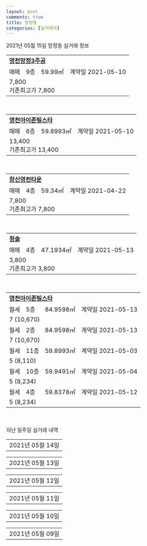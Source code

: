 ```yaml
---
layout: post
comments: true
title: 망정동
categories: [실거래가]
---
```


2021년 05월 15일 망정동 실거래 정보

<table>
  <tr>
    <td colspan="4" style="font-weight: bold;"><a href="https://search.naver.com/search.naver?query=영천망정3주공">영천망정3주공</a></td>
  </tr>
    
  <tr>
    <td>매매</td>
    <td>9층</td>
    <td>59.99㎡</td>
    <td>계약일 2021-05-10</td>
  </tr>
  <tr>
    <td colspan="4">7,800<br>기존최고가 7,800</td>
  </tr>
    
</table>
<br>
<table>
  <tr>
    <td colspan="4" style="font-weight: bold;"><a href="https://search.naver.com/search.naver?query=영천아이존빌스타">영천아이존빌스타</a></td>
  </tr>
    
  <tr>
    <td>매매</td>
    <td>6층</td>
    <td>59.8993㎡</td>
    <td>계약일 2021-05-10</td>
  </tr>
  <tr>
    <td colspan="4">13,400<br>기존최고가 13,400</td>
  </tr>
    
</table>
<br>
<table>
  <tr>
    <td colspan="4" style="font-weight: bold;"><a href="https://search.naver.com/search.naver?query=창신영천타운">창신영천타운</a></td>
  </tr>
    
  <tr>
    <td>매매</td>
    <td>4층</td>
    <td>59.34㎡</td>
    <td>계약일 2021-04-22</td>
  </tr>
  <tr>
    <td colspan="4">7,800<br>기존최고가 7,800</td>
  </tr>
    
</table>
<br>
<table>
  <tr>
    <td colspan="4" style="font-weight: bold;"><a href="https://search.naver.com/search.naver?query=청솔">청솔</a></td>
  </tr>
    
  <tr>
    <td>매매</td>
    <td>4층</td>
    <td>47.1934㎡</td>
    <td>계약일 2021-05-13</td>
  </tr>
  <tr>
    <td colspan="4">3,800<br>기존최고가 3,800</td>
  </tr>
    
</table>
<br>
<table>
  <tr>
    <td colspan="4" style="font-weight: bold;"><a href="https://search.naver.com/search.naver?query=영천아이존빌스타">영천아이존빌스타</a></td>
  </tr>
    
  <tr>
    <td>월세</td>
    <td>5층</td>
    <td>84.9598㎡</td>
    <td>계약일 2021-05-13</td>
  </tr>
  <tr>
    <td colspan="4">7 (10,670)</td>
  </tr>
    
  <tr>
    <td>월세</td>
    <td>2층</td>
    <td>84.9598㎡</td>
    <td>계약일 2021-05-13</td>
  </tr>
  <tr>
    <td colspan="4">7 (10,670)</td>
  </tr>
    
  <tr>
    <td>월세</td>
    <td>11층</td>
    <td>59.8993㎡</td>
    <td>계약일 2021-05-03</td>
  </tr>
  <tr>
    <td colspan="4">5 (8,110)</td>
  </tr>
    
  <tr>
    <td>월세</td>
    <td>10층</td>
    <td>59.9491㎡</td>
    <td>계약일 2021-05-04</td>
  </tr>
  <tr>
    <td colspan="4">5 (8,234)</td>
  </tr>
    
  <tr>
    <td>월세</td>
    <td>4층</td>
    <td>59.8378㎡</td>
    <td>계약일 2021-05-12</td>
  </tr>
  <tr>
    <td colspan="4">5 (8,234)</td>
  </tr>
    
</table>
    
<div style="margin-top: 50px; margin-bottom: 13px">지난 일주일 실거래 내역</div>

  <table style="width: 100%; margin-bottom: 1px">
      <tr class="header">
        <td>2021년 05월 14일</td>
      </tr>
      <tr class="child" style="display: none">
        <td>
            
        <table>
          <tr>
            <td colspan="4" style="font-weight: bold;"><a href="https://search.naver.com/search.naver?query=영천망정1단지1주공">영천망정1단지1주공</a></td>
          </tr>

          <tr>
            <td>매매</td>
            <td>1층</td>
            <td>49.96㎡</td>
            <td>계약일 2021-05-07</td>
          </tr>
          <tr>
            <td colspan="4">4,700<br>기존최고가 4,700</td>
          </tr>
    
        </table>
        <table style="margin-top: 5px">
          <tr>
            <td colspan="4" style="font-weight: bold;"><a href="https://search.naver.com/search.naver?query=영천망정3주공">영천망정3주공</a></td>
          </tr>
    
          <tr>
            <td>매매</td>
            <td>2층</td>
            <td>59.99㎡</td>
            <td>계약일 2021-04-30</td>
          </tr>
          <tr>
            <td colspan="4">7,300<br>기존최고가 7,300</td>
          </tr>
    
        </table>
        <table style="margin-top: 5px">
          <tr>
            <td colspan="4" style="font-weight: bold;"><a href="https://search.naver.com/search.naver?query=청솔">청솔</a></td>
          </tr>
    
          <tr>
            <td>매매</td>
            <td>3층</td>
            <td>47.1934㎡</td>
            <td>계약일 2021-05-03</td>
          </tr>
          <tr>
            <td colspan="4">3,800<br>기존최고가 3,800</td>
          </tr>
    
        </table>
        <table style="margin-top: 5px">
          <tr>
            <td colspan="4" style="font-weight: bold;"><a href="https://search.naver.com/search.naver?query=영천아이존빌스타">영천아이존빌스타</a></td>
          </tr>
    
          <tr>
            <td>월세</td>
            <td>1층</td>
            <td>84.9598㎡</td>
            <td>계약일 2021-05-13</td>
          </tr>
          <tr>
            <td colspan="4">7 (10,833)</td>
          </tr>
    
          <tr>
            <td>월세</td>
            <td>10층</td>
            <td>84.9598㎡</td>
            <td>계약일 2021-05-13</td>
          </tr>
          <tr>
            <td colspan="4">7 (10,670)</td>
          </tr>
    
          <tr>
            <td>월세</td>
            <td>9층</td>
            <td>59.9491㎡</td>
            <td>계약일 2021-05-07</td>
          </tr>
          <tr>
            <td colspan="4">5 (8,110)</td>
          </tr>
    
          <tr>
            <td>월세</td>
            <td>14층</td>
            <td>59.8993㎡</td>
            <td>계약일 2021-05-13</td>
          </tr>
          <tr>
            <td colspan="4">5 (8,234)</td>
          </tr>
    
          <tr>
            <td>월세</td>
            <td>19층</td>
            <td>59.8378㎡</td>
            <td>계약일 2021-05-07</td>
          </tr>
          <tr>
            <td colspan="4">5 (8,110)</td>
          </tr>
    
        </table>
    
        </td>
      </tr>
  </table>
    
  <table style="width: 100%; margin-bottom: 1px">
      <tr class="header">
        <td>2021년 05월 13일</td>
      </tr>
      <tr class="child" style="display: none">
        <td>
            
        <table>
          <tr>
            <td colspan="4" style="font-weight: bold;"><a href="https://search.naver.com/search.naver?query=영천망정4주공">영천망정4주공</a></td>
          </tr>

          <tr>
            <td>매매</td>
            <td>5층</td>
            <td>49.79㎡</td>
            <td>계약일 2021-05-11</td>
          </tr>
          <tr>
            <td colspan="4">7,400<br>기존최고가 7,400</td>
          </tr>
    
        </table>
        <table style="margin-top: 5px">
          <tr>
            <td colspan="4" style="font-weight: bold;"><a href="https://search.naver.com/search.naver?query=인터불고코아루">인터불고코아루</a></td>
          </tr>
    
          <tr>
            <td>매매</td>
            <td>24층</td>
            <td>84.916㎡</td>
            <td>계약일 2021-05-10</td>
          </tr>
          <tr>
            <td colspan="4">23,700<br>기존최고가 23,700</td>
          </tr>
    
        </table>
        <table style="margin-top: 5px">
          <tr>
            <td colspan="4" style="font-weight: bold;"><a href="https://search.naver.com/search.naver?query=영천아이존빌스타">영천아이존빌스타</a></td>
          </tr>
    
          <tr>
            <td>월세</td>
            <td>10층</td>
            <td>84.9598㎡</td>
            <td>계약일 2021-05-06</td>
          </tr>
          <tr>
            <td colspan="4">7 (10,670)</td>
          </tr>
    
          <tr>
            <td>월세</td>
            <td>15층</td>
            <td>59.8993㎡</td>
            <td>계약일 2021-05-04</td>
          </tr>
          <tr>
            <td colspan="4">5 (8,110)</td>
          </tr>
    
          <tr>
            <td>월세</td>
            <td>12층</td>
            <td>59.8993㎡</td>
            <td>계약일 2021-05-07</td>
          </tr>
          <tr>
            <td colspan="4">5 (8,110)</td>
          </tr>
    
          <tr>
            <td>월세</td>
            <td>9층</td>
            <td>84.9598㎡</td>
            <td>계약일 2021-05-12</td>
          </tr>
          <tr>
            <td colspan="4">23 (8,885)</td>
          </tr>
    
        </table>
    
        </td>
      </tr>
  </table>
    
  <table style="width: 100%; margin-bottom: 1px">
      <tr class="header">
        <td>2021년 05월 12일</td>
      </tr>
      <tr class="child" style="display: none">
        <td>
            
        <table>
          <tr>
            <td colspan="4" style="font-weight: bold;"><a href="https://search.naver.com/search.naver?query=청솔">청솔</a></td>
          </tr>

          <tr>
            <td>매매</td>
            <td>4층</td>
            <td>47.1934㎡</td>
            <td>계약일 2021-05-07</td>
          </tr>
          <tr>
            <td colspan="4">3,700<br>기존최고가 3,800</td>
          </tr>
    
        </table>
        <table style="margin-top: 5px">
          <tr>
            <td colspan="4" style="font-weight: bold;"><a href="https://search.naver.com/search.naver?query=영천아이존빌스타">영천아이존빌스타</a></td>
          </tr>
    
          <tr>
            <td>월세</td>
            <td>16층</td>
            <td>59.9491㎡</td>
            <td>계약일 2021-05-07</td>
          </tr>
          <tr>
            <td colspan="4">5 (8,110)</td>
          </tr>
    
          <tr>
            <td>월세</td>
            <td>15층</td>
            <td>59.8993㎡</td>
            <td>계약일 2021-05-07</td>
          </tr>
          <tr>
            <td colspan="4">5 (8,110)</td>
          </tr>
    
          <tr>
            <td>월세</td>
            <td>8층</td>
            <td>59.9491㎡</td>
            <td>계약일 2021-05-07</td>
          </tr>
          <tr>
            <td colspan="4">5 (8,110)<br>기존최고가 14,984 (8,110)</td>
          </tr>
    
          <tr>
            <td>월세</td>
            <td>18층</td>
            <td>59.8993㎡</td>
            <td>계약일 2021-05-11</td>
          </tr>
          <tr>
            <td colspan="4">5 (8,234)</td>
          </tr>
    
          <tr>
            <td>월세</td>
            <td>8층</td>
            <td>59.8378㎡</td>
            <td>계약일 2021-05-11</td>
          </tr>
          <tr>
            <td colspan="4">5 (8,234)</td>
          </tr>
    
          <tr>
            <td>월세</td>
            <td>13층</td>
            <td>59.9491㎡</td>
            <td>계약일 2021-05-11</td>
          </tr>
          <tr>
            <td colspan="4">5 (8,234)</td>
          </tr>
    
          <tr>
            <td>월세</td>
            <td>1층</td>
            <td>59.9491㎡</td>
            <td>계약일 2021-05-11</td>
          </tr>
          <tr>
            <td colspan="4">5 (8,234)</td>
          </tr>
    
          <tr>
            <td>월세</td>
            <td>6층</td>
            <td>59.9491㎡</td>
            <td>계약일 2021-05-07</td>
          </tr>
          <tr>
            <td colspan="4">5 (8,234)</td>
          </tr>
    
        </table>
    
        </td>
      </tr>
  </table>
    
  <table style="width: 100%; margin-bottom: 1px">
      <tr class="header">
        <td>2021년 05월 11일</td>
      </tr>
      <tr class="child" style="display: none">
        <td>
            
        <table>
          <tr>
            <td colspan="4" style="font-weight: bold;"><a href="https://search.naver.com/search.naver?query=창신영천타운">창신영천타운</a></td>
          </tr>

          <tr>
            <td>매매</td>
            <td>3층</td>
            <td>59.34㎡</td>
            <td>계약일 2021-05-08</td>
          </tr>
          <tr>
            <td colspan="4">7,150<br>기존최고가 7,150</td>
          </tr>
    
        </table>
        <table style="margin-top: 5px">
          <tr>
            <td colspan="4" style="font-weight: bold;"><a href="https://search.naver.com/search.naver?query=영천아이존빌스타">영천아이존빌스타</a></td>
          </tr>
    
          <tr>
            <td>월세</td>
            <td>20층</td>
            <td>84.9598㎡</td>
            <td>계약일 2021-05-06</td>
          </tr>
          <tr>
            <td colspan="4">7 (10,670)</td>
          </tr>
    
          <tr>
            <td>월세</td>
            <td>5층</td>
            <td>84.9598㎡</td>
            <td>계약일 2021-05-06</td>
          </tr>
          <tr>
            <td colspan="4">7 (10,670)</td>
          </tr>
    
          <tr>
            <td>월세</td>
            <td>3층</td>
            <td>59.9491㎡</td>
            <td>계약일 2021-05-07</td>
          </tr>
          <tr>
            <td colspan="4">5 (8,110)</td>
          </tr>
    
          <tr>
            <td>월세</td>
            <td>10층</td>
            <td>59.9491㎡</td>
            <td>계약일 2021-05-10</td>
          </tr>
          <tr>
            <td colspan="4">5 (8,234)</td>
          </tr>
    
        </table>
        <table style="margin-top: 5px">
          <tr>
            <td colspan="4" style="font-weight: bold;"><a href="https://search.naver.com/search.naver?query=창신영천타운">창신영천타운</a></td>
          </tr>
    
          <tr>
            <td>월세</td>
            <td>15층</td>
            <td>59.34㎡</td>
            <td>계약일 2021-04-05</td>
          </tr>
          <tr>
            <td colspan="4">35 (500)</td>
          </tr>
    
        </table>
    
        </td>
      </tr>
  </table>
    
  <table style="width: 100%; margin-bottom: 1px">
      <tr class="header">
        <td>2021년 05월 10일</td>
      </tr>
      <tr class="child" style="display: none">
        <td>
            
        <table>
          <tr>
            <td colspan="4" style="font-weight: bold;"><a href="https://search.naver.com/search.naver?query=실거래정보없음">실거래정보없음</a></td>
          </tr>

        </table>
    
        </td>
      </tr>
  </table>
    
  <table style="width: 100%; margin-bottom: 1px">
      <tr class="header">
        <td>2021년 05월 09일</td>
      </tr>
      <tr class="child" style="display: none">
        <td>
            
        <table>
          <tr>
            <td colspan="4" style="font-weight: bold;"><a href="https://search.naver.com/search.naver?query=실거래정보없음">실거래정보없음</a></td>
          </tr>

        </table>
    
        </td>
      </tr>
  </table>
    

